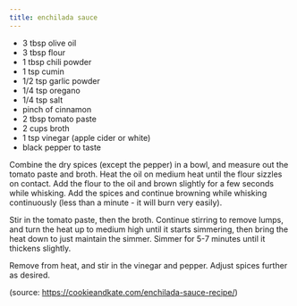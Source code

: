 ```yaml
---
title: enchilada sauce
---
```


* 3 tbsp olive oil
* 3 tbsp flour
* 1 tbsp chili powder
* 1 tsp cumin
* 1/2 tsp garlic powder
* 1/4 tsp oregano
* 1/4 tsp salt
* pinch of cinnamon
* 2 tbsp tomato paste
* 2 cups broth
* 1 tsp vinegar (apple cider or white)
* black pepper to taste

Combine the dry spices (except the pepper) in a bowl, and measure out the
tomato paste and broth. Heat the oil on medium heat until the flour sizzles on
contact. Add the flour to the oil and brown slightly for a few seconds while
whisking. Add the spices and continue browning while whisking continuously
(less than a minute - it will burn very easily).

Stir in the tomato paste, then the broth. Continue stirring to remove lumps,
and turn the heat up to medium high until it starts simmering, then bring the
heat down to just maintain the simmer. Simmer for 5-7 minutes until it thickens
slightly.

Remove from heat, and stir in the vinegar and pepper. Adjust spices further as
desired.

(source: https://cookieandkate.com/enchilada-sauce-recipe/)
